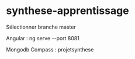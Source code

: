 # synthese-apprentissage

Sélectionner branche master

Angular : 
ng serve --port 8081

Mongodb Compass :
projetsynthese
